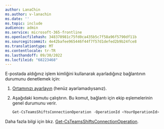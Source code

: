 ```yaml
---
author: LanaChin
ms.author: v-lanachin
ms.date: ''
ms.topic: include
audience: admin
ms.service: microsoft-365-frontline
ms.openlocfilehash: 348370981c75fd0ca435b5c7f58a96f5790df11b
ms.sourcegitcommit: 4e42bafee965446f44f7f57d1defed2b9b24fce8
ms.translationtype: MT
ms.contentlocale: tr-TR
ms.lasthandoff: 09/30/2022
ms.locfileid: "68223468"
---
```

E-postada aldığınız işlem kimliğini kullanarak ayarladığınız bağlantının durumunu denetlemek için:

1. [Ortamınızı ayarlayın](#set-up-your-environment) (henüz ayarlamadıysanız).
1. Aşağıdaki komutu çalıştırın. Bu komut, bağlantı için ekip eşlemelerinin genel durumunu verir.

    ``` powershell
    Get-CsTeamsShiftsConnectionOperation -OperationId <YourOperationId>
    ```

Daha fazla bilgi için bkz. [Get-CsTeamsShiftsConnectionOperation](/powershell/module/teams/get-csteamsshiftsconnectionoperation).
